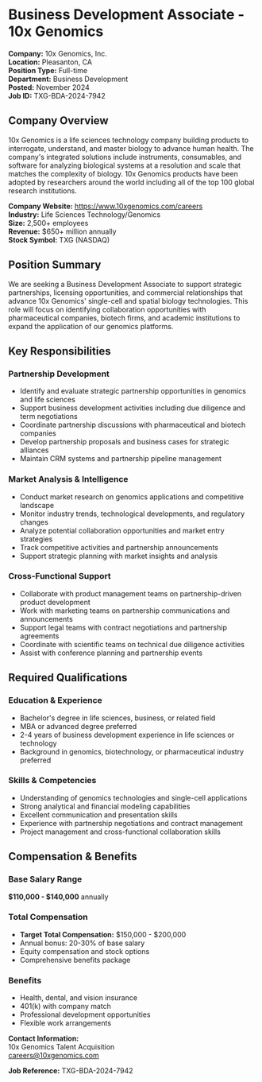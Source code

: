 # Business Development Associate - 10x Genomics

**Company:** 10x Genomics, Inc.  
**Location:** Pleasanton, CA  
**Position Type:** Full-time  
**Department:** Business Development  
**Posted:** November 2024  
**Job ID:** TXG-BDA-2024-7942  

## Company Overview

10x Genomics is a life sciences technology company building products to interrogate, understand, and master biology to advance human health. The company's integrated solutions include instruments, consumables, and software for analyzing biological systems at a resolution and scale that matches the complexity of biology. 10x Genomics products have been adopted by researchers around the world including all of the top 100 global research institutions.

**Company Website:** https://www.10xgenomics.com/careers  
**Industry:** Life Sciences Technology/Genomics  
**Size:** 2,500+ employees  
**Revenue:** $650+ million annually  
**Stock Symbol:** TXG (NASDAQ)  

## Position Summary

We are seeking a Business Development Associate to support strategic partnerships, licensing opportunities, and commercial relationships that advance 10x Genomics' single-cell and spatial biology technologies. This role will focus on identifying collaboration opportunities with pharmaceutical companies, biotech firms, and academic institutions to expand the application of our genomics platforms.

## Key Responsibilities

### Partnership Development
- Identify and evaluate strategic partnership opportunities in genomics and life sciences
- Support business development activities including due diligence and term negotiations
- Coordinate partnership discussions with pharmaceutical and biotech companies
- Develop partnership proposals and business cases for strategic alliances
- Maintain CRM systems and partnership pipeline management

### Market Analysis & Intelligence
- Conduct market research on genomics applications and competitive landscape
- Monitor industry trends, technological developments, and regulatory changes
- Analyze potential collaboration opportunities and market entry strategies
- Track competitive activities and partnership announcements
- Support strategic planning with market insights and analysis

### Cross-Functional Support
- Collaborate with product management teams on partnership-driven product development
- Work with marketing teams on partnership communications and announcements
- Support legal teams with contract negotiations and partnership agreements
- Coordinate with scientific teams on technical due diligence activities
- Assist with conference planning and partnership events

## Required Qualifications

### Education & Experience
- Bachelor's degree in life sciences, business, or related field
- MBA or advanced degree preferred
- 2-4 years of business development experience in life sciences or technology
- Background in genomics, biotechnology, or pharmaceutical industry preferred

### Skills & Competencies
- Understanding of genomics technologies and single-cell applications
- Strong analytical and financial modeling capabilities
- Excellent communication and presentation skills
- Experience with partnership negotiations and contract management
- Project management and cross-functional collaboration skills

## Compensation & Benefits

### Base Salary Range
**$110,000 - $140,000** annually

### Total Compensation
- **Target Total Compensation:** $150,000 - $200,000
- Annual bonus: 20-30% of base salary
- Equity compensation and stock options
- Comprehensive benefits package

### Benefits
- Health, dental, and vision insurance
- 401(k) with company match
- Professional development opportunities
- Flexible work arrangements

**Contact Information:**  
10x Genomics Talent Acquisition  
careers@10xgenomics.com  

**Job Reference:** TXG-BDA-2024-7942